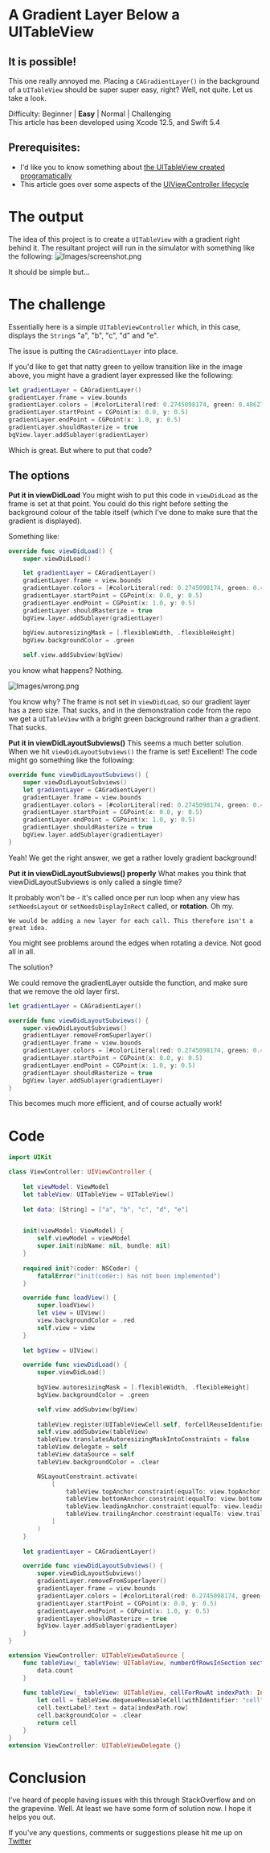# A Gradient Layer Below a UITableView
## It is possible!

This one really annoyed me. Placing a `CAGradientLayer()` in the background of a `UITableView` should be super super easy, right? Well, not quite. Let us take a look.

Difficulty: Beginner | **Easy** | Normal | Challenging<br/>
This article has been developed using Xcode 12.5, and Swift 5.4

## Prerequisites:
* I'd like you to know something about [the UITableView created programatically](https://stevenpcurtis.medium.com/the-programmatic-uitableview-example-e6936d5557af)
* This article goes over some aspects of the [UIViewController lifecycle](https://stevenpcurtis.medium.com/the-uiviewcontroller-lifecycle-b964cf18256b)

# The output
The idea of this project is to create a `UITableView` with a gradient right behind it. The resultant project will run in the simulator with something like the following: 
![Images/screenshot.png](Images/screenshot.png)

It should be simple but...

# The challenge
Essentially here is a simple `UITableViewController` which, in this case, displays the `String`s "a", "b", "c", "d" and "e".

The issue is putting the `CAGradientLayer` into place. 

If you'd like to get that natty green to yellow transition like in the image above, you might have a gradient layer expressed like the following:

```swift
let gradientLayer = CAGradientLayer()
gradientLayer.frame = view.bounds
gradientLayer.colors = [#colorLiteral(red: 0.2745098174, green: 0.4862745106, blue: 0.1411764771, alpha: 1).cgColor, UIColor(red: 252/255, green: 238/255, blue: 33/255, alpha: 1).cgColor]
gradientLayer.startPoint = CGPoint(x: 0.0, y: 0.5)
gradientLayer.endPoint = CGPoint(x: 1.0, y: 0.5)
gradientLayer.shouldRasterize = true
bgView.layer.addSublayer(gradientLayer)
```

Which is great. But where to put that code?

## The options
**Put it in viewDidLoad**
You might wish to put this code in `viewDidLoad` as the frame is set at that point. You could do this right before setting the background colour of the table itself (which I've done to make sure that the gradient is displayed).

Something like:
```swift
override func viewDidLoad() {
    super.viewDidLoad()

    let gradientLayer = CAGradientLayer()
    gradientLayer.frame = view.bounds
    gradientLayer.colors = [#colorLiteral(red: 0.2745098174, green: 0.4862745106, blue: 0.1411764771, alpha: 1).cgColor, UIColor(red: 252/255, green: 238/255, blue: 33/255, alpha: 1).cgColor]
    gradientLayer.startPoint = CGPoint(x: 0.0, y: 0.5)
    gradientLayer.endPoint = CGPoint(x: 1.0, y: 0.5)
    gradientLayer.shouldRasterize = true
    bgView.layer.addSublayer(gradientLayer)
    
    bgView.autoresizingMask = [.flexibleWidth, .flexibleHeight]
    bgView.backgroundColor = .green

    self.view.addSubview(bgView)
```

you know what happens? Nothing. 

![Images/wrong.png](Images/wrong.png)

You know why? The frame is not set in `viewDidLoad`, so our gradient layer has a zero size. That sucks, and in the demonstration code from the repo we get a `UITableView` with a bright green background rather than a gradient. That sucks.

**Put it in viewDidLayoutSubviews()**
This seems a much better solution. When we hit `viewDidLayoutSubviews()` the frame is set! Excellent! The code might go something like the following:

```swift
override func viewDidLayoutSubviews() {
    super.viewDidLayoutSubviews()
    let gradientLayer = CAGradientLayer()
    gradientLayer.frame = view.bounds
    gradientLayer.colors = [#colorLiteral(red: 0.2745098174, green: 0.4862745106, blue: 0.1411764771, alpha: 1).cgColor, UIColor(red: 252/255, green: 238/255, blue: 33/255, alpha: 1).cgColor]
    gradientLayer.startPoint = CGPoint(x: 0.0, y: 0.5)
    gradientLayer.endPoint = CGPoint(x: 1.0, y: 0.5)
    gradientLayer.shouldRasterize = true
    bgView.layer.addSublayer(gradientLayer)
}
```

Yeah! We get the right answer, we get a rather lovely gradient background!

**Put it in viewDidLayoutSubviews() properly**
What makes you think that viewDidLayoutSubviews is only called a single time?

It probably won't be - it's called once per run loop when any view has `setNeedsLayout` or `setNeedsDisplayInRect` called, or **rotation**. Oh my. 

```
We would be adding a new layer for each call. This therefore isn't a great idea.
```

You might see problems around the edges when rotating a device. Not good all in all.

The solution?

We could remove the gradientLayer outside the function, and make sure that we remove the old layer first.

```swift
let gradientLayer = CAGradientLayer()

override func viewDidLayoutSubviews() {
    super.viewDidLayoutSubviews()
    gradientLayer.removeFromSuperlayer()
    gradientLayer.frame = view.bounds
    gradientLayer.colors = [#colorLiteral(red: 0.2745098174, green: 0.4862745106, blue: 0.1411764771, alpha: 1).cgColor, UIColor(red: 252/255, green: 238/255, blue: 33/255, alpha: 1).cgColor]
    gradientLayer.startPoint = CGPoint(x: 0.0, y: 0.5)
    gradientLayer.endPoint = CGPoint(x: 1.0, y: 0.5)
    gradientLayer.shouldRasterize = true
    bgView.layer.addSublayer(gradientLayer)
}
```

This becomes much more efficient, and of course actually work!

# Code

```swift
import UIKit

class ViewController: UIViewController {
    
    let viewModel: ViewModel
    let tableView: UITableView = UITableView()
    
    let data: [String] = ["a", "b", "c", "d", "e"]


    init(viewModel: ViewModel) {
        self.viewModel = viewModel
        super.init(nibName: nil, bundle: nil)
    }
    
    required init?(coder: NSCoder) {
        fatalError("init(coder:) has not been implemented")
    }

    override func loadView() {
        super.loadView()
        let view = UIView()
        view.backgroundColor = .red
        self.view = view
    }
    
    let bgView = UIView()

    override func viewDidLoad() {
        super.viewDidLoad()
        
        bgView.autoresizingMask = [.flexibleWidth, .flexibleHeight]
        bgView.backgroundColor = .green

        self.view.addSubview(bgView)
        
        tableView.register(UITableViewCell.self, forCellReuseIdentifier: "cell")
        self.view.addSubview(tableView)
        tableView.translatesAutoresizingMaskIntoConstraints = false
        tableView.delegate = self
        tableView.dataSource = self
        tableView.backgroundColor = .clear

        NSLayoutConstraint.activate(
            [
                tableView.topAnchor.constraint(equalTo: view.topAnchor),
                tableView.bottomAnchor.constraint(equalTo: view.bottomAnchor),
                tableView.leadingAnchor.constraint(equalTo: view.leadingAnchor),
                tableView.trailingAnchor.constraint(equalTo: view.trailingAnchor)
            ]
        )
    }
    
    let gradientLayer = CAGradientLayer()

    override func viewDidLayoutSubviews() {
        super.viewDidLayoutSubviews()
        gradientLayer.removeFromSuperlayer()
        gradientLayer.frame = view.bounds
        gradientLayer.colors = [#colorLiteral(red: 0.2745098174, green: 0.4862745106, blue: 0.1411764771, alpha: 1).cgColor, UIColor(red: 252/255, green: 238/255, blue: 33/255, alpha: 1).cgColor]
        gradientLayer.startPoint = CGPoint(x: 0.0, y: 0.5)
        gradientLayer.endPoint = CGPoint(x: 1.0, y: 0.5)
        gradientLayer.shouldRasterize = true
        bgView.layer.addSublayer(gradientLayer)
    }
}

extension ViewController: UITableViewDataSource {
    func tableView(_ tableView: UITableView, numberOfRowsInSection section: Int) -> Int {
        data.count
    }
    
    func tableView(_ tableView: UITableView, cellForRowAt indexPath: IndexPath) -> UITableViewCell {
        let cell = tableView.dequeueReusableCell(withIdentifier: "cell", for: indexPath)
        cell.textLabel?.text = data[indexPath.row]
        cell.backgroundColor = .clear
        return cell
    }
}
extension ViewController: UITableViewDelegate {}
```

# Conclusion
I've heard of people having issues with this through StackOverflow and on the grapevine. Well. At least we have some form of solution now. I hope it helps you out.

If you've any questions, comments or suggestions please hit me up on [Twitter](https://twitter.com/stevenpcurtis)
